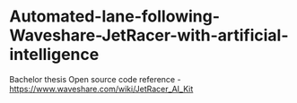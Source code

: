 # Automated-lane-following-Waveshare-JetRacer-with-artificial-intelligence
Bachelor thesis
Open source code reference - https://www.waveshare.com/wiki/JetRacer_AI_Kit
